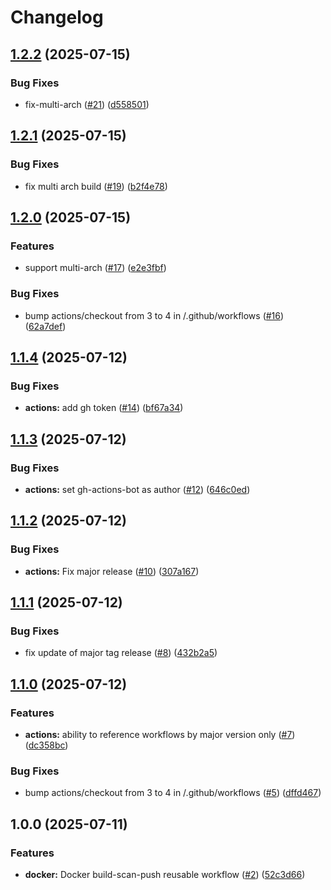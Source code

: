 # Changelog

## [1.2.2](https://github.com/angelvargass/reusable-workflows/compare/v1.2.1...v1.2.2) (2025-07-15)


### Bug Fixes

* fix-multi-arch ([#21](https://github.com/angelvargass/reusable-workflows/issues/21)) ([d558501](https://github.com/angelvargass/reusable-workflows/commit/d5585013e8c80ec30e2cae70a22efc73ba95a8c1))

## [1.2.1](https://github.com/angelvargass/reusable-workflows/compare/v1.2.0...v1.2.1) (2025-07-15)


### Bug Fixes

* fix multi arch build ([#19](https://github.com/angelvargass/reusable-workflows/issues/19)) ([b2f4e78](https://github.com/angelvargass/reusable-workflows/commit/b2f4e78b7a0cf11ed6a2e770baf60178a013b465))

## [1.2.0](https://github.com/angelvargass/reusable-workflows/compare/v1.1.4...v1.2.0) (2025-07-15)


### Features

* support multi-arch ([#17](https://github.com/angelvargass/reusable-workflows/issues/17)) ([e2e3fbf](https://github.com/angelvargass/reusable-workflows/commit/e2e3fbff7a579e2d6c5f00fd29bd11c0ce390fb0))


### Bug Fixes

* bump actions/checkout from 3 to 4 in /.github/workflows ([#16](https://github.com/angelvargass/reusable-workflows/issues/16)) ([62a7def](https://github.com/angelvargass/reusable-workflows/commit/62a7defe9843ce806946bd1fcd13dc5d2739f0dc))

## [1.1.4](https://github.com/angelvargass/reusable-workflows/compare/v1.1.3...v1.1.4) (2025-07-12)


### Bug Fixes

* **actions:** add gh token ([#14](https://github.com/angelvargass/reusable-workflows/issues/14)) ([bf67a34](https://github.com/angelvargass/reusable-workflows/commit/bf67a349e796d1d5720d4894dcf5ee02760b86f0))

## [1.1.3](https://github.com/angelvargass/reusable-workflows/compare/v1.1.2...v1.1.3) (2025-07-12)


### Bug Fixes

* **actions:** set gh-actions-bot as author ([#12](https://github.com/angelvargass/reusable-workflows/issues/12)) ([646c0ed](https://github.com/angelvargass/reusable-workflows/commit/646c0ed4d953322738c97b687e6412a63861fda3))

## [1.1.2](https://github.com/angelvargass/reusable-workflows/compare/v1.1.1...v1.1.2) (2025-07-12)


### Bug Fixes

* **actions:** Fix major release ([#10](https://github.com/angelvargass/reusable-workflows/issues/10)) ([307a167](https://github.com/angelvargass/reusable-workflows/commit/307a1672c303a23a8bf0b13338d84987eb9753c9))

## [1.1.1](https://github.com/angelvargass/reusable-workflows/compare/v1.1.0...v1.1.1) (2025-07-12)


### Bug Fixes

* fix update of major tag release ([#8](https://github.com/angelvargass/reusable-workflows/issues/8)) ([432b2a5](https://github.com/angelvargass/reusable-workflows/commit/432b2a58149973a07851c9631221397221bf6e24))

## [1.1.0](https://github.com/angelvargass/reusable-workflows/compare/v1.0.0...v1.1.0) (2025-07-12)


### Features

* **actions:** ability to reference workflows by major version only ([#7](https://github.com/angelvargass/reusable-workflows/issues/7)) ([dc358bc](https://github.com/angelvargass/reusable-workflows/commit/dc358bc80e537573710bd572a21dd55c4835726f))


### Bug Fixes

* bump actions/checkout from 3 to 4 in /.github/workflows ([#5](https://github.com/angelvargass/reusable-workflows/issues/5)) ([dffd467](https://github.com/angelvargass/reusable-workflows/commit/dffd467a32d4acb38c4794d93ec055e4d5f62a47))

## 1.0.0 (2025-07-11)


### Features

* **docker:** Docker build-scan-push reusable workflow ([#2](https://github.com/angelvargass/reusable-workflows/issues/2)) ([52c3d66](https://github.com/angelvargass/reusable-workflows/commit/52c3d66ac2ac16cff209af57f2e779cbf8914539))

